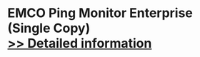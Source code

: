 # EMCO Ping Monitor Enterprise (Single Copy)<br />[>> Detailed information](https://secure.shareit.com/shareit/product.html?productid=300773058&affiliateid=200057808)
